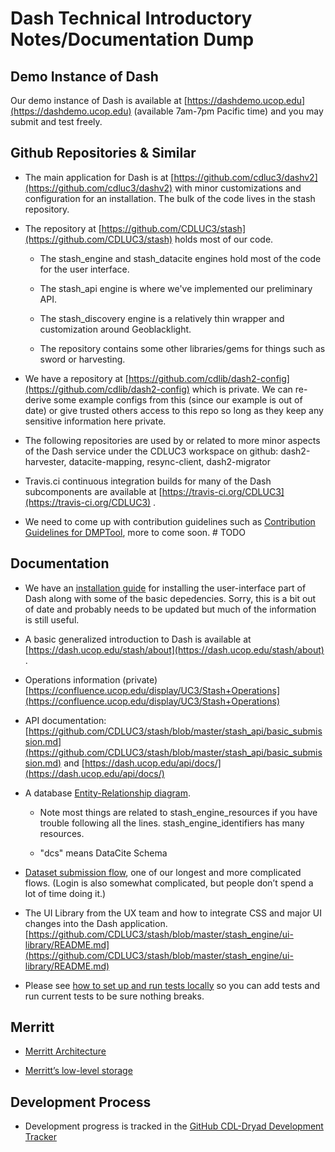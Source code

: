 # Dash Technical Introductory Notes/Documentation Dump

## Demo Instance of Dash

Our demo instance of Dash is available at [https://dashdemo.ucop.edu](https://dashdemo.ucop.edu) (available 7am-7pm Pacific time) and you may submit and test freely.

## Github Repositories & Similar

* The main application for Dash is at [https://github.com/cdluc3/dashv2](https://github.com/cdluc3/dashv2) with minor customizations and configuration for an installation.  The bulk of the code lives in the stash repository.

* The repository at [https://github.com/CDLUC3/stash](https://github.com/CDLUC3/stash) holds most of our code.

    * The stash_engine and stash_datacite engines hold most of the code for the user interface.

    * The stash_api engine is where we've implemented our preliminary API.

    * The stash_discovery engine is a relatively thin wrapper and customization around Geoblacklight.

    * The repository contains some other libraries/gems for things such as sword or harvesting.

* We have a repository at [https://github.com/cdlib/dash2-config](https://github.com/cdlib/dash2-config) which is private.  We can re-derive some example configs from this (since our example is out of date) or give trusted others access to this repo so long as they keep any sensitive information here private.

* The following repositories are used by or related to more minor aspects of the Dash service under the  CDLUC3 workspace on github:  dash2-harvester, datacite-mapping, resync-client, dash2-migrator

* Travis.ci continuous integration builds for many of the Dash subcomponents are available at [https://travis-ci.org/CDLUC3](https://travis-ci.org/CDLUC3) .

* We need to come up with contribution guidelines such as [Contribution Guidelines for DMPTool](https://github.com/DMPRoadmap/roadmap/blob/master/CONTRIBUTING.md), more to come soon.  # TODO

## Documentation

* We have an [installation guide](dash2_install.md) for installing the user-interface part of Dash along with some of the basic depedencies.  Sorry, this is a bit out of date and probably needs to be updated but much of the information is still useful.

* A basic generalized introduction to Dash is available at [https://dash.ucop.edu/stash/about](https://dash.ucop.edu/stash/about) .

* Operations information (private) [https://confluence.ucop.edu/display/UC3/Stash+Operations](https://confluence.ucop.edu/display/UC3/Stash+Operations) 

* API documentation: [https://github.com/CDLUC3/stash/blob/master/stash_api/basic_submission.md](https://github.com/CDLUC3/stash/blob/master/stash_api/basic_submission.md) and [https://dash.ucop.edu/api/docs/](https://dash.ucop.edu/api/docs/)

* A database [Entity-Relationship diagram](other_files/dash_er_2018-06.pdf).  

    * Note most things are related to stash_engine_resources if you have trouble following all the lines.  stash_engine_identifiers has many resources.

    * "dcs" means DataCite Schema

* [Dataset submission flow](submission_flow.md), one of our longest and more complicated flows.  (Login is also somewhat complicated, but people don’t spend a lot of time doing it.)

* The UI Library from the UX team and how to integrate CSS and major UI changes into the Dash application.  [https://github.com/CDLUC3/stash/blob/master/stash_engine/ui-library/README.md](https://github.com/CDLUC3/stash/blob/master/stash_engine/ui-library/README.md)

* Please see [how to set up and run tests locally](local_testing_setup.md) so you can add tests and run current tests to be sure nothing breaks.

## Merritt

* [Merritt Architecture](https://github.com/CDLUC3/mrt-doc/wiki/Architecture)

* [Merritt’s low-level storage](https://github.com/CDLUC3/mrt-doc/wiki/Storage)

## Development Process

* Development progress is tracked in the [GitHub CDL-Dryad Development Tracker](https://github.com/CDL-Dryad/dryad-product-roadmap/projects)

